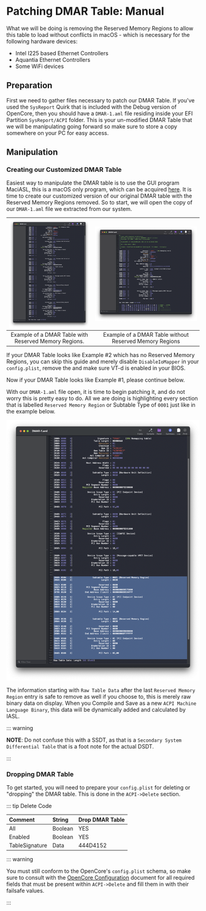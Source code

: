 # Patching DMAR Table: Manual

What we will be doing is removing the Reserved Memory Regions to allow this table to load without conflicts in macOS - which is necessary for the following hardware devices:
* Intel I225 based Ethernet Controllers
* Aquantia Ethernet Controllers
* Some WiFi devices

## Preparation

First we need to gather files necessary to patch our DMAR Table.  If you've used the `SysReport` Quirk that is included with the Debug version of OpenCore, then you should have a `DMAR-1.aml` file residing inside your EFI Partition `SysReport/ACPI` folder.  This is your un-modified DMAR Table that we will be manipulating going forward so make sure to store a copy somewhere on your PC for easy access.

## Manipulation

### Creating our Customized DMAR Table

Easiest way to manipulate the DMAR table is to use the GUI program MaciASL, this is a macOS only program, which can be acquired [here](https://github.com/acidanthera/MaciASL).  It is time to create our customized version of our original DMAR table with the Reserved Memory Regions removed.  So to start, we will open the copy of our `DMAR-1.aml` file we extracted from our system.

![](../../images/Universal/dmar-md/dmar-example-rmr.png) | ![](../../images/Universal/dmar-md/dmar-example-normr.png)
:-------------------------------:|:------------------:
Example of a DMAR Table with Reserved Memory Regions. | Example of a DMAR Table without Reserved Memory Regions

If your DMAR Table looks like Example #2 which has no Reserved Memory Regions, you can skip this guide and merely disable `DisableIoMapper` in your `config.plist`, remove the  and make sure VT-d is enabled in your BIOS.

Now if your DMAR Table looks like Example #1, please continue below.

With our `DMAR-1.aml` file open, it is time to begin patching it, and do not worry this is pretty easy to do.  All we are doing is highlighting every section that is labelled `Reserved Memory Region` or Subtable Type of `0001` just like in the example below.

![](../../images/Universal/dmar-md/dmar-rmr-selected.png)

The information starting with `Raw Table Data` after the last `Reserved Memory Region` entry is safe to remove as well if you choose to, this is merely raw binary data on display.  When you Compile and Save as a new `ACPI Machine Language Binary`, this data will be dynamically added and calculated by IASL.

::: warning

**NOTE**: Do not confuse this with a SSDT, as that is a `Secondary System Differential Table` that is a foot note for the actual DSDT.

:::

### Dropping DMAR Table

To get started, you will need to prepare your `config.plist` for deleting or "dropping" the DMAR table.  This is done in the `ACPI->Delete` section.

::: tip Delete Code

| Comment        | String  | Drop DMAR Table |
| :------        | :------ | :-------------- |
| All            | Boolean | YES             |
| Enabled        | Boolean | YES             |
| TableSignature | Data    | 444D4152        |

::: warning

You must still conform to the OpenCore's `config.plist` schema, so make sure to consult with the [OpenCore Configuration](https://dortania.github.io/docs/release/Configuration.html) document for all required fields that must be present within `ACPI->Delete` and fill them in with their failsafe values.

:::
